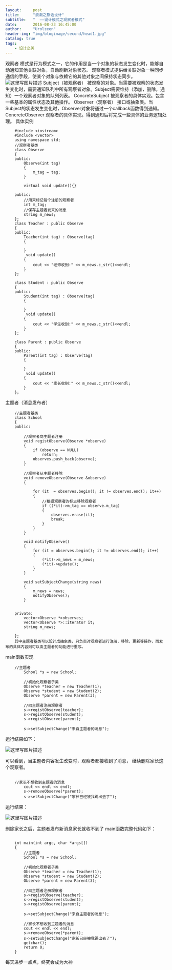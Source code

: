 ```yaml
---
layout:     post
title:      "浪潮之巅话设计"
subtitle:   "  ——设计模式之观察者模式"
date:       2016-08-23 16:45:00
author:     "Urolzeen"
header-img: "img/blogimage/second/head1.jpg"
catalog: true
tags:
    - 设计之美
---
```


观察者 模式是行为模式之一，它的作用是当一个对象的状态发生变化时，能够自动通知其他关联对象，自动刷新对象状态。
观察者模式提供给关联对象一种同步通信的手段，使某个对象与依赖它的其他对象之间保持状态同步。
![这里写图片描述](http://img.blog.csdn.net/20160823190404415)
Subject（被观察者）
    	被观察的对象。当需要被观察的状态发生变化时，需要通知队列中所有观察者对象。Subject需要维持（添加，删除，通知）一个观察者对象的队列列表。
ConcreteSubject
    	被观察者的具体实现。包含一些基本的属性状态及其他操作。
Observer（观察者）
    	接口或抽象类。当Subject的状态发生变化时，Observer对象将通过一个callback函数得到通知。
ConcreteObserver
    	观察者的具体实现。得到通知后将完成一些具体的业务逻辑处理。
具体实例

```
	#include <iostream>
	#include <vector>
	using namespace std;
	//观察者基类
	class Observe
	{
	public:
		Observe(int tag)
		{
			m_tag = tag;
		}
	
		virtual void update(){}
	
	public:
		//用来标记每个注册的观察者
		int m_tag;
		//保存主题者发来的消息
		string m_news;
	};
	class Teacher : public Observe
	{
	public:
		Teacher(int tag) : Observe(tag)
		{
			
		}
		 void update()
		{
			cout << "老师收到:" << m_news.c_str()<<endl;
		}
	};
	
	class Student : public Observe
	{
	public:
		Student(int tag) : Observe(tag)
		{
	
		}
		 void update()
		{
			cout << "学生收到:" << m_news.c_str()<<endl;
		}
	};
	
	class Parent : public Observe
	{
	public:
		Parent(int tag) : Observe(tag)
		{
	
		}
		 void update()
		{
			cout << "家长收到:" << m_news.c_str()<<endl;
		}
	};
```
主题者（消息发布者）

```
	//主题者基类
	class School
	{
	public:
	
		//观察者向主题者注册
		void registObserve(Observe *observe)
		{
			if (observe == NULL)
				return;
			observes.push_back(observe);
		}
	
		//观察者从主题者移除
		void removeObserve(Observe &observe)
		{
			
			for (it  = observes.begin(); it != observes.end(); it++)
			{
				//根据观察者的标志移除观察者
				if ((*it)->m_tag == observe.m_tag)
				{
					observes.erase(it);
					break;
				}
			}
		}
	
		void notifyObserve()
		{
			for (it = observes.begin(); it != observes.end(); it++)
			{
				(*it)->m_news = m_news;
				(*it)->update();
			}
		}
	
		void setSubjectChange(string news)
		{
			m_news = news;
			notifyObserve();
		}
	
	
	private:
		vector<Observe *>observes;
		vector<Observe *>::iterator it;
		string m_news;
	
	};
	其中主题者基类可以设计成抽象类，只负责对观察者进行注册，移除，更新等操作，而发布的具体内容则可以由主题者的功能进行重写。
```
main函数实现
```
	//主题者
		School *s = new School;
	
		//初始化观察者子类
		Observe *teacher = new Teacher(1);
		Observe *student = new Student(2);
		Observe *parent = new Parent(3);
	
		//向主题者注册观察者
		s->registObserve(teacher);
		s->registObserve(student);
		s->registObserve(parent);
	
		s->setSubjectChange("来自主题者的消息");
```
运行结果如下：

![这里写图片描述](http://img.blog.csdn.net/20160823191113824)

可以看到，当主题者内容发生改变时，观察者都接收到了消息，
继续删除家长这个观察者。

```

	//家长不想收到主题者的消息
		cout << endl << endl;
		s->removeObserve(*parent);
		s->setSubjectChange("家长已经被我踢出去了");
```

运行结果：

![这里写图片描述](http://img.blog.csdn.net/20160823191333286)

删除家长之后，主题者发布新消息家长就收不到了
main函数完整代码如下：


```

	int main(int argc, char *args[])
	{
		//主题者
		School *s = new School;
	
		//初始化观察者子类
		Observe *teacher = new Teacher(1);
		Observe *student = new Student(2);
		Observe *parent = new Parent(3);
	
		//向主题者注册观察者
		s->registObserve(teacher);
		s->registObserve(student);
		s->registObserve(parent);
	
		s->setSubjectChange("来自主题者的消息");
	
		//家长不想收到主题者的消息
		cout << endl << endl;
		s->removeObserve(*parent);
		s->setSubjectChange("家长已经被我踢出去了");
		getchar();
		return 0;
	}
```
每天进步一点点，终究会成为大神